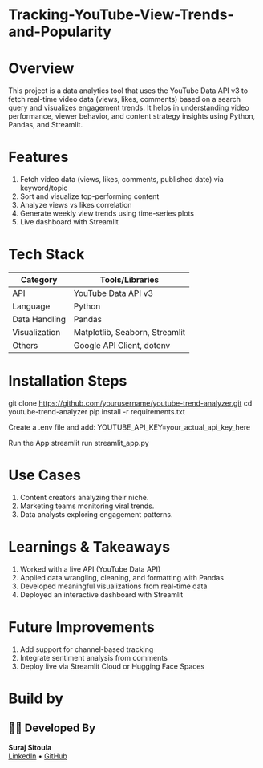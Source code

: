 # Tracking-YouTube-View-Trends-and-Popularity
#  Overview
This project is a data analytics tool that uses the YouTube Data API v3 to fetch real-time video data (views, likes, comments) based on a search query and visualizes engagement trends. It helps in understanding video performance, viewer behavior, and content strategy insights using Python, Pandas, and Streamlit.

# Features
1. Fetch video data (views, likes, comments, published date) via keyword/topic
2. Sort and visualize top-performing content
3. Analyze views vs likes correlation
4. Generate weekly view trends using time-series plots
5. Live dashboard with Streamlit

# Tech Stack
| Category        | Tools/Libraries                |
| ----------------| ------------------------------ |
| API             | YouTube Data API v3            |
| Language        | Python                         |
| Data Handling   | Pandas                         |
| Visualization   | Matplotlib, Seaborn, Streamlit |
| Others          | Google API Client, dotenv      |

# Installation Steps
git clone https://github.com/yourusername/youtube-trend-analyzer.git
cd youtube-trend-analyzer
pip install -r requirements.txt

Create a .env file and add:
YOUTUBE_API_KEY=your_actual_api_key_here

Run the App
streamlit run streamlit_app.py

# Use Cases
1. Content creators analyzing their niche.
2. Marketing teams monitoring viral trends.
3. Data analysts exploring engagement patterns.

# Learnings & Takeaways
1. Worked with a live API (YouTube Data API)
2. Applied data wrangling, cleaning, and formatting with Pandas
3. Developed meaningful visualizations from real-time data
4. Deployed an interactive dashboard with Streamlit

# Future Improvements
1. Add support for channel-based tracking
2. Integrate sentiment analysis from comments
3. Deploy live via Streamlit Cloud or Hugging Face Spaces

# Build by
## 👨‍💻 Developed By

**Suraj Sitoula**  
[LinkedIn](https://www.linkedin.com/in/suraj-sitoula/) • [GitHub](https://github.com/SurajSitoula2000)  
